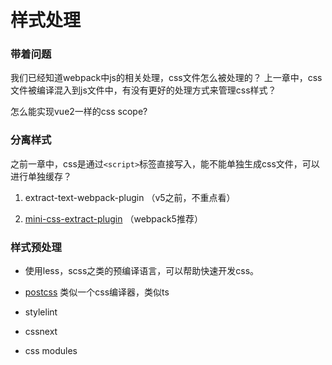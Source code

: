 # 样式处理

### 带着问题
我们已经知道webpack中js的相关处理，css文件怎么被处理的？
上一章中，css文件被编译混入到js文件中，有没有更好的处理方式来管理css样式？

怎么能实现vue2一样的css scope?

### 分离样式
之前一章中，css是通过`<script>`标签直接写入，能不能单独生成css文件，可以进行单独缓存？

1. extract-text-webpack-plugin （v5之前，不重点看）

2. [mini-css-extract-plugin](https://webpack.docschina.org/plugins/mini-css-extract-plugin/#root) （webpack5推荐）

### 样式预处理
- 使用less，scss之类的预编译语言，可以帮助快速开发css。

- [postcss](https://postcss.org/) 类似一个css编译器，类似ts

- stylelint

- cssnext

- css modules
